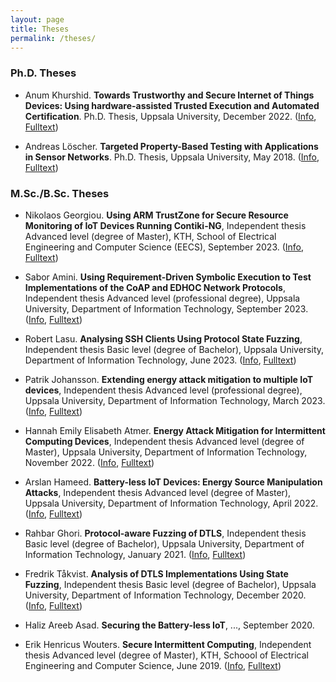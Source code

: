 ```yaml
---
layout: page
title: Theses
permalink: /theses/
---
```


### Ph.D. Theses

- Anum Khurshid. **Towards Trustworthy and Secure Internet of Things Devices: Using hardware-assisted Trusted Execution and Automated Certification**. Ph.D. Thesis, Uppsala University, December 2022. ([Info](https://www.diva-portal.org/smash/record.jsf?pid=diva2:1705967), [Fulltext](https://www.diva-portal.org/smash/get/diva2:1705967/FULLTEXT01.pdf))

- Andreas Löscher. **Targeted Property-Based Testing with Applications in Sensor Networks**. Ph.D. Thesis, Uppsala University, May 2018. ([Info](https://www.diva-portal.org/smash/record.jsf?pid=diva2:1195475), [Fulltext](https://www.diva-portal.org/smash/get/diva2:1195475/FULLTEXT01.pdf))

### M.Sc./B.Sc. Theses

- Nikolaos Georgiou. **Using ARM TrustZone for Secure Resource Monitoring of IoT Devices Running Contiki-NG**, Independent thesis Advanced level (degree of Master), KTH, School of Electrical Engineering and Computer Science (EECS), September 2023. ([Info](https://urn.kb.se/resolve?urn=urn:nbn:se:kth:diva-342923), [Fulltext](http://www.diva-portal.org/smash/get/diva2:1833630/FULLTEXT01.pdf))

- Sabor Amini. **Using Requirement-Driven Symbolic Execution to Test Implementations of the CoAP and EDHOC Network Protocols**, Independent thesis Advanced level (professional degree), Uppsala University, Department of Information Technology, September 2023. ([Info](http://www.diva-portal.org/smash/record.jsf?pid=diva2:1800193), [Fulltext](https://www.diva-portal.org/smash/get/diva2:1800193/FULLTEXT01.pdf))

- Robert Lasu. **Analysing SSH Clients Using Protocol State Fuzzing**, Independent thesis Basic level (degree of Bachelor), Uppsala University, Department of Information Technology, June 2023. ([Info](http://www.diva-portal.org/smash/record.jsf?pid=diva2:1795754), [Fulltext](https://www.diva-portal.org/smash/get/diva2:1795754/FULLTEXT01.pdf))

- Patrik Johansson. **Extending energy attack mitigation to multiple IoT devices**, Independent thesis Advanced level (professional degree), Uppsala University, Department of Information Technology, March 2023. ([Info](http://www.diva-portal.org/smash/record.jsf?pid=diva2:1745790), [Fulltext](http://www.diva-portal.org/smash/get/diva2:1745790/FULLTEXT01.pdf))

- Hannah Emily Elisabeth Atmer. **Energy Attack Mitigation for Intermittent Computing Devices**, Independent thesis Advanced level (degree of Master), Uppsala University, Department of Information Technology, November 2022. ([Info](http://www.diva-portal.org/smash/record.jsf?pid=diva2:1710147), [Fulltext](http://www.diva-portal.org/smash/get/diva2:1710147/FULLTEXT01.pdf))

- Arslan Hameed. **Battery-less IoT Devices: Energy Source Manipulation Attacks**, Independent thesis Advanced level (degree of Master), Uppsala University, Department of Information Technology, April 2022. ([Info](http://www.diva-portal.org/smash/record.jsf?pid=diva2:1651573), [Fulltext](http://www.diva-portal.org/smash/get/diva2:1651573/FULLTEXT01.pdf))

- Rahbar Ghori. **Protocol-aware Fuzzing of DTLS**, Independent thesis Basic level (degree of Bachelor), Uppsala University, Department of Information Technology, January 2021. ([Info](http://www.diva-portal.org/smash/record.jsf?pid=diva2:1630907), [Fulltext](http://www.diva-portal.org/smash/get/diva2:1630907/FULLTEXT01.pdf))

- Fredrik Tåkvist. **Analysis of DTLS Implementations Using State Fuzzing**, Independent thesis Basic level (degree of Bachelor), Uppsala University, Department of Information Technology, December 2020. ([Info](http://www.diva-portal.org/smash/record.jsf?pid=diva2:1509544), [Fulltext](http://www.diva-portal.org/smash/get/diva2:1509544/FULLTEXT01.pdf))

- Haliz Areeb Asad. **Securing the Battery-less IoT**, ..., September 2020.

- Erik Henricus Wouters. **Secure Intermittent Computing**, Independent thesis Advanced level (degree of Master), KTH, Schoool of Electrical Engineering and Computer Science, June 2019. ([Info](http://www.diva-portal.org/smash/record.jsf?pid=diva2:1333932), [Fulltext](http://www.diva-portal.org/smash/get/diva2:1333932/FULLTEXT01.pdf))
